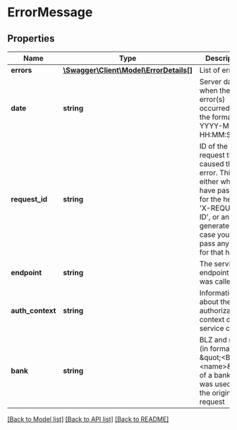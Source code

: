 # ErrorMessage

## Properties
Name | Type | Description | Notes
------------ | ------------- | ------------- | -------------
**errors** | [**\Swagger\Client\Model\ErrorDetails[]**](ErrorDetails.md) | List of errors | 
**date** | **string** | Server date of when the error(s) occurred, in the format YYYY-MM-DD HH:MM:SS.SSS | 
**request_id** | **string** | ID of the request that caused this error. This is either what you have passed for the header &#39;X-REQUEST-ID&#39;, or an auto-generated ID in case you didn&#39;t pass any value for that header. | [optional] 
**endpoint** | **string** | The service endpoint that was called | 
**auth_context** | **string** | Information about the authorization context of the service call | 
**bank** | **string** | BLZ and name (in format \&quot;&lt;BLZ&gt; - &lt;name&gt;\&quot;) of a bank that was used for the original request | [optional] 

[[Back to Model list]](../README.md#documentation-for-models) [[Back to API list]](../README.md#documentation-for-api-endpoints) [[Back to README]](../README.md)


